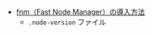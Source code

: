 - [fnm（Fast Node Manager）の導入方法](https://zenn.dev/kazuma_r5/articles/cd5eaf3d8b5b9f)
  - `.node-version` ファイル
